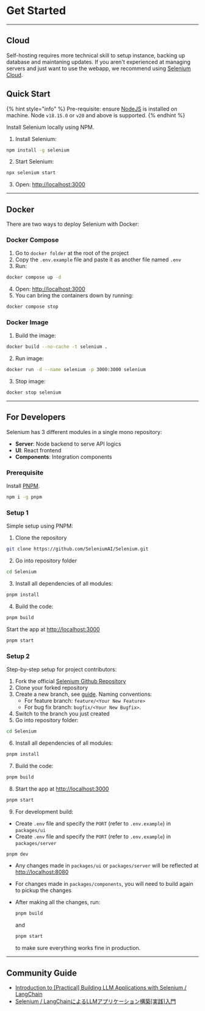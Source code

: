 # Get Started

***

## Cloud

Self-hosting requires more technical skill to setup instance, backing up database and maintaning updates. If you aren't experienced at managing servers and just want to use the webapp, we recommend using [Selenium Cloud](https://seleniumai.com/join).

## Quick Start

{% hint style="info" %}
Pre-requisite: ensure [NodeJS](https://nodejs.org/en/download) is installed on machine. Node `v18.15.0` or `v20` and above is supported.
{% endhint %}

Install Selenium locally using NPM.

1. Install Selenium:

```bash
npm install -g selenium
```

2. Start Selenium:

```bash
npx selenium start
```

3. Open: [http://localhost:3000](http://localhost:3000)

***

## Docker

There are two ways to deploy Selenium with Docker:

### Docker Compose

1. Go to `docker folder` at the root of the project
2. Copy the `.env.example` file and paste it as another file named `.env`
3. Run:

```bash
docker compose up -d
```

4. Open: [http://localhost:3000](http://localhost:3000)
5. You can bring the containers down by running:

```bash
docker compose stop
```

### Docker Image

1. Build the image:

```bash
docker build --no-cache -t selenium .
```

2. Run image:

```bash
docker run -d --name selenium -p 3000:3000 selenium
```

3. Stop image:

```bash
docker stop selenium
```

***

## For Developers

Selenium has 3 different modules in a single mono repository:

* **Server**: Node backend to serve API logics
* **UI**: React frontend
* **Components**: Integration components

### Prerequisite

Install [PNPM](https://pnpm.io/installation).

```bash
npm i -g pnpm
```

### Setup 1

Simple setup using PNPM:

1. Clone the repository

```bash
git clone https://github.com/SeleniumAI/Selenium.git
```

2. Go into repository folder

```bash
cd Selenium
```

3. Install all dependencies of all modules:

```bash
pnpm install
```

4. Build the code:

```bash
pnpm build
```

Start the app at [http://localhost:3000](http://localhost:3000)

```bash
pnpm start
```

### Setup 2

Step-by-step setup for project contributors:

1. Fork the official [Selenium Github Repository](https://github.com/SeleniumAI/Selenium)
2. Clone your forked repository
3. Create a new branch, see [guide](https://docs.github.com/en/pull-requests/collaborating-with-pull-requests/proposing-changes-to-your-work-with-pull-requests/creating-and-deleting-branches-within-your-repository). Naming conventions:
   * For feature branch: `feature/<Your New Feature>`
   * For bug fix branch: `bugfix/<Your New Bugfix>`.
4. Switch to the branch you just created
5. Go into repository folder:

```bash
cd Selenium
```

6. Install all dependencies of all modules:

```bash
pnpm install
```

7. Build the code:

```bash
pnpm build
```

8. Start the app at [http://localhost:3000](http://localhost:3000)

```bash
pnpm start
```

9. For development build:

* Create `.env` file and specify the `PORT` (refer to `.env.example`) in `packages/ui`
* Create `.env` file and specify the `PORT` (refer to `.env.example`) in `packages/server`

```bash
pnpm dev
```

* Any changes made in `packages/ui` or `packages/server` will be reflected at [http://localhost:8080](http://localhost:8080/)
* For changes made in `packages/components`, you will need to build again to pickup the changes
*   After making all the changes, run:

    ```bash
    pnpm build
    ```

    and

    ```bash
    pnpm start
    ```

    to make sure everything works fine in production.

***



## Community Guide

* [Introduction to \[Practical\] Building LLM Applications with Selenium / LangChain](https://volcano-ice-cd6.notion.site/Introduction-to-Practical-Building-LLM-Applications-with-Selenium-LangChain-03d6d75bfd20495d96dfdae964bea5a5)
* [Selenium / LangChainによるLLMアプリケーション構築\[実践\]入門](https://volcano-ice-cd6.notion.site/Selenium-LangChain-LLM-e106bb0f7e2241379aad8fa428ee064a)
